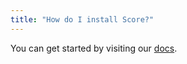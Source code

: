 ```yaml
---
title: "How do I install Score?"
---
```


You can get started by visiting our [docs](https://docs.score.dev/docs/get-started/install/).
